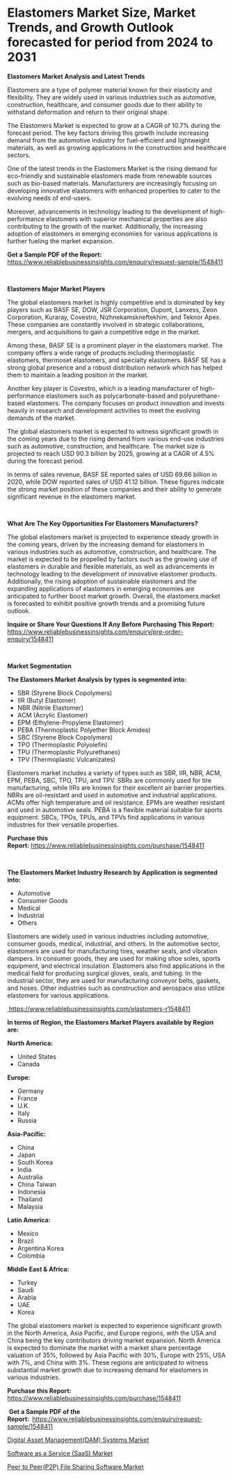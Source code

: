 <p><h1>Elastomers Market Size, Market Trends, and Growth Outlook forecasted for period from 2024 to 2031</h1></p><p><strong>Elastomers Market Analysis and Latest Trends</strong></p>
<p><p>Elastomers are a type of polymer material known for their elasticity and flexibility. They are widely used in various industries such as automotive, construction, healthcare, and consumer goods due to their ability to withstand deformation and return to their original shape.</p><p>The Elastomers Market is expected to grow at a CAGR of 10.7% during the forecast period. The key factors driving this growth include increasing demand from the automotive industry for fuel-efficient and lightweight materials, as well as growing applications in the construction and healthcare sectors.</p><p>One of the latest trends in the Elastomers Market is the rising demand for eco-friendly and sustainable elastomers made from renewable sources such as bio-based materials. Manufacturers are increasingly focusing on developing innovative elastomers with enhanced properties to cater to the evolving needs of end-users.</p><p>Moreover, advancements in technology leading to the development of high-performance elastomers with superior mechanical properties are also contributing to the growth of the market. Additionally, the increasing adoption of elastomers in emerging economies for various applications is further fueling the market expansion.</p></p>
<p><strong>Get a Sample PDF of the Report:&nbsp;</strong> <a href="https://www.reliablebusinessinsights.com/enquiry/request-sample/1548411">https://www.reliablebusinessinsights.com/enquiry/request-sample/1548411</a></p>
<p>&nbsp;</p>
<p><strong>Elastomers Major Market Players</strong></p>
<p><p>The global elastomers market is highly competitive and is dominated by key players such as BASF SE, DOW, JSR Corporation, Dupont, Lanxess, Zeon Corporation, Kuraray, Covestro, Nizhnekamskneftekhim, and Teknor Apex. These companies are constantly involved in strategic collaborations, mergers, and acquisitions to gain a competitive edge in the market.</p><p>Among these, BASF SE is a prominent player in the elastomers market. The company offers a wide range of products including thermoplastic elastomers, thermoset elastomers, and specialty elastomers. BASF SE has a strong global presence and a robust distribution network which has helped them to maintain a leading position in the market.</p><p>Another key player is Covestro, which is a leading manufacturer of high-performance elastomers such as polycarbonate-based and polyurethane-based elastomers. The company focuses on product innovation and invests heavily in research and development activities to meet the evolving demands of the market.</p><p>The global elastomers market is expected to witness significant growth in the coming years due to the rising demand from various end-use industries such as automotive, construction, and healthcare. The market size is projected to reach USD 90.3 billion by 2025, growing at a CAGR of 4.5% during the forecast period.</p><p>In terms of sales revenue, BASF SE reported sales of USD 69.66 billion in 2020, while DOW reported sales of USD 41.12 billion. These figures indicate the strong market position of these companies and their ability to generate significant revenue in the elastomers market.</p></p>
<p>&nbsp;</p>
<p><strong>What Are The Key Opportunities For Elastomers Manufacturers?</strong></p>
<p><p>The global elastomers market is projected to experience steady growth in the coming years, driven by the increasing demand for elastomers in various industries such as automotive, construction, and healthcare. The market is expected to be propelled by factors such as the growing use of elastomers in durable and flexible materials, as well as advancements in technology leading to the development of innovative elastomer products. Additionally, the rising adoption of sustainable elastomers and the expanding applications of elastomers in emerging economies are anticipated to further boost market growth. Overall, the elastomers market is forecasted to exhibit positive growth trends and a promising future outlook.</p></p>
<p><strong>Inquire or Share Your Questions If Any Before Purchasing This Report:</strong> <a href="https://www.reliablebusinessinsights.com/enquiry/pre-order-enquiry/1548411">https://www.reliablebusinessinsights.com/enquiry/pre-order-enquiry/1548411</a></p>
<p>&nbsp;</p>
<p><strong>Market Segmentation</strong></p>
<p><strong>The Elastomers Market Analysis by types is segmented into:</strong></p>
<p><ul><li>SBR (Styrene Block Copolymers)</li><li>IIR (Butyl Elastomer)</li><li>NBR (Nitrile Elastomer)</li><li>ACM (Acrylic Elastomer)</li><li>EPM (Ethylene-Propylene Elastomer)</li><li>PEBA (Thermoplastic Polyether Block Amides)</li><li>SBC (Styrene Block Copolymers)</li><li>TPO (Thermoplastic Polyolefin)</li><li>TPU (Thermoplastic Polyurethanes)</li><li>TPV (Thermoplastic Vulcanizates)</li></ul></p>
<p><p>Elastomers market includes a variety of types such as SBR, IIR, NBR, ACM, EPM, PEBA, SBC, TPO, TPU, and TPV. SBRs are commonly used for tire manufacturing, while IIRs are known for their excellent air barrier properties. NBRs are oil-resistant and used in automotive and industrial applications. ACMs offer high temperature and oil resistance. EPMs are weather resistant and used in automotive seals. PEBA is a flexible material suitable for sports equipment. SBCs, TPOs, TPUs, and TPVs find applications in various industries for their versatile properties.</p></p>
<p><strong>Purchase this Report:&nbsp;</strong><a href="https://www.reliablebusinessinsights.com/purchase/1548411">https://www.reliablebusinessinsights.com/purchase/1548411</a></p>
<p>&nbsp;</p>
<p><strong>The Elastomers Market Industry Research by Application is segmented into:</strong></p>
<p><ul><li>Automotive</li><li>Consumer Goods</li><li>Medical</li><li>Industrial</li><li>Others</li></ul></p>
<p><p>Elastomers are widely used in various industries including automotive, consumer goods, medical, industrial, and others. In the automotive sector, elastomers are used for manufacturing tires, weather seals, and vibration dampers. In consumer goods, they are used for making shoe soles, sports equipment, and electrical insulation. Elastomers also find applications in the medical field for producing surgical gloves, seals, and tubing. In the industrial sector, they are used for manufacturing conveyor belts, gaskets, and hoses. Other industries such as construction and aerospace also utilize elastomers for various applications.</p></p>
<p><a href="https://www.reliablebusinessinsights.com/elastomers-r1548411">&nbsp;https://www.reliablebusinessinsights.com/elastomers-r1548411</a></p>
<p><strong>In terms of Region, the Elastomers Market Players available by Region are:</strong></p>
<p>
    <p> <strong> North America: </strong>
        <ul>
            <li>United States</li>
            <li>Canada</li>
        </ul>
        </p> 
    <p> <strong> Europe: </strong>
        <ul>
            <li>Germany</li>
            <li>France</li>
            <li>U.K.</li>
            <li>Italy</li>
            <li>Russia</li>
        </ul>
        </p> 
    <p> <strong> Asia-Pacific: </strong>
        <ul>
            <li>China</li>
            <li>Japan</li>
            <li>South Korea</li>
            <li>India</li>
            <li>Australia</li>
            <li>China Taiwan</li>
            <li>Indonesia</li>
            <li>Thailand</li>
            <li>Malaysia</li>
        </ul>
        </p> 
    <p> <strong> Latin America: </strong>
        <ul>
            <li>Mexico</li>
            <li>Brazil</li>
            <li>Argentina Korea</li>
            <li>Colombia</li>
        </ul>
        </p> 
    <p> <strong> Middle East & Africa: </strong>
        <ul>
            <li>Turkey</li>
            <li>Saudi</li>
            <li>Arabia</li>
            <li>UAE</li>
            <li>Korea</li>
        </ul>
    </p>
    </p>
<p><p>The global elastomers market is expected to experience significant growth in the North America, Asia Pacific, and Europe regions, with the USA and China being the key contributors driving market expansion. North America is expected to dominate the market with a market share percentage valuation of 35%, followed by Asia Pacific with 30%, Europe with 25%, USA with 7%, and China with 3%. These regions are anticipated to witness substantial market growth due to increasing demand for elastomers in various industries.</p></p>
<p><strong>Purchase this Report: </strong><a href="https://www.reliablebusinessinsights.com/purchase/1548411">https://www.reliablebusinessinsights.com/purchase/1548411</a></p>
<p>&nbsp;<strong>Get a Sample PDF of the Report:&nbsp;&nbsp;</strong><a href="https://www.reliablebusinessinsights.com/enquiry/request-sample/1548411">https://www.reliablebusinessinsights.com/enquiry/request-sample/1548411</a></p>
<p><strong></strong></p>
<p><p><a href="https://github.com/vregtldg37/Market-Research-Report-List-1/blob/main/digital-asset-managementdam-systems-market.md">Digital Asset Management(DAM) Systems Market</a></p><p><a href="https://github.com/rslnowrouzi/Market-Research-Report-List-1/blob/main/software-as-a-service-saas-market.md">Software as a Service (SaaS) Market</a></p><p><a href="https://github.com/syaifulanwaramsyori/Market-Research-Report-List-1/blob/main/peer-to-peerp2p-file-sharing-software-market.md">Peer to Peer(P2P) File Sharing Software Market</a></p></p>